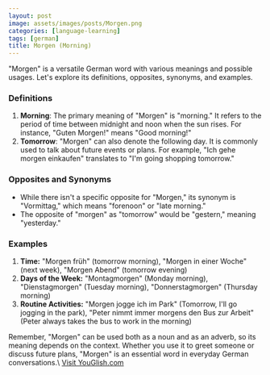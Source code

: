 ```yaml
---
layout: post
image: assets/images/posts/Morgen.png
categories: [language-learning]
tags: [german]
title: Morgen (Morning)
---
```


"Morgen" is a versatile German word with various meanings and possible usages. Let's explore its definitions, opposites, synonyms, and examples.

### Definitions
1. **Morning**: The primary meaning of "Morgen" is "morning." It refers to the period of time between midnight and noon when the sun rises. For instance, "Guten Morgen!" means "Good morning!"
2. **Tomorrow**: "Morgen" can also denote the following day. It is commonly used to talk about future events or plans. For example, "Ich gehe morgen einkaufen" translates to "I'm going shopping tomorrow."

### Opposites and Synonyms
- While there isn't a specific opposite for "Morgen," its synonym is "Vormittag," which means "forenoon" or "late morning."
- The opposite of "morgen" as "tomorrow" would be "gestern," meaning "yesterday."

### Examples
1. **Time:** "Morgen früh" (tomorrow morning), "Morgen in einer Woche" (next week), "Morgen Abend" (tomorrow evening)
2. **Days of the Week:** "Montagmorgen" (Monday morning), "Dienstagmorgen" (Tuesday morning), "Donnerstagmorgen" (Thursday morning)
3. **Routine Activities:** "Morgen jogge ich im Park" (Tomorrow, I'll go jogging in the park), "Peter nimmt immer morgens den Bus zur Arbeit" (Peter always takes the bus to work in the morning)

Remember, "Morgen" can be used both as a noun and as an adverb, so its meaning depends on the context. Whether you use it to greet someone or discuss future plans, "Morgen" is an essential word in everyday German conversations.\ <a id="yg-widget-0" class="youglish-widget" data-query="Morgen" data-lang="german" data-components="8412" data-auto-start="0" data-bkg-color="theme_light" data-title="How%20to%20pronounce%20Morgen%20in%20German"  rel="nofollow" href="https://youglish.com">Visit YouGlish.com</a><script async src="https://youglish.com/public/emb/widget.js" charset="utf-8"></script>
